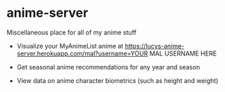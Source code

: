 # anime-server
Miscellaneous place for all of my anime stuff

* Visualize your MyAnimeList anime at https://lucys-anime-server.herokuapp.com/mal?username=YOUR MAL USERNAME HERE

* Get seasonal anime recommendations for any year and season

* View data on anime character biometrics (such as height and weight)
